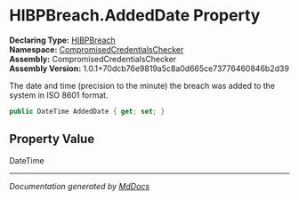 ﻿<!--  
  <auto-generated>   
    The contents of this file were generated by a tool.  
    Changes to this file may be list if the file is regenerated  
  </auto-generated>   
-->

# HIBPBreach.AddedDate Property

**Declaring Type:** [HIBPBreach](../index.md)  
**Namespace:** [CompromisedCredentialsChecker](../../index.md)  
**Assembly:** CompromisedCredentialsChecker  
**Assembly Version:** 1.0.1+70dcb76e9819a5c8a0d665ce73776460846b2d39

The date and time (precision to the minute) the breach was added to the system in ISO 8601 format.

```csharp
public DateTime AddedDate { get; set; }
```

## Property Value

DateTime

___

*Documentation generated by [MdDocs](https://github.com/ap0llo/mddocs)*
